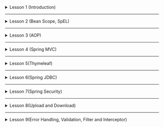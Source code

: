 <details>
<summary>Lesson 1 (Introduction)</summary>

* Store va Item nomli classlarni yozing. Store Classida Item classni fieldi sifatida e'lon qiling. 
* XML Based konfiguratsiya bilan tepada yozilgan 2ta classni beanga aylantiring. Store beani c-namespace orqali 
fieldlarini ishga tushiring. Item Bean p-namespace orqali fieldlarni ishga tushiring.
* Java Based konfiguratsiya bilan tepada yozilgan 2ta classni beanga aylantiring. Ushbu Beanlarni fieldlarni 
postConstruct va preDestroy methodlari yordamida ishga tushiring.
* Student nomli bean yarating va uni ichida fanlarni **List** va har bitta fan va uni bahosini saqlaydigan **Map** 
fieldlari bo'lsin.

</details>

------

<details>
<summary>Lesson 2 (Bean Scope, SpEL)</summary>

* XML Based konfiguratsiyadan foydalanib **City** nomli beani yarating va uni 3ta field bo'lsin `name`, `numberOfPeople`,
`size` va ushbu bean scope ni prototype qiling.
* va ushbu beanlarni fieldlarga **SpEL** orqali qiymat bering.
* Tepada aytib o'tilgan 2ta **Company** va **Address** nomli beanlarni scopeni prototype qilib Java Based konfiguratsiya
orqali yarating va ularni fieldlariga **@Value** annotatsiyasi orqali qiymat bering.
* Huddi shu ishni ya'ni **SpEL** orqali propertylarga value berishini **Annotation** Based konfiguratsiya orqali qiling.
pastda example bor.

```java
@Component
public class SomethingBean {
    
    @Value("#{1 + 2}")
    public int somethingValue;
    
    // ...
}
```

</details>

------

<details>
<summary>Lesson 3 (AOP)</summary>

* Transform nomli class yarating va uni ichida 1..10 gacha bo'lgan sonlarni ekranga chiqaruvchi start() nomli method 
yozing va ushbu method chaqirilganda method bajarilishidan oldin va keyin log tashlaydigan dastur yozing. XML Based 
konfiguratsiyadan foydalanib, **Before**, **After** va **AfterReturning** **Advice** laridan ham foydalaning.
* Transform classni start method chaqirilganda endi exception sodir bo'lsa log tashlaydigan dastur yozing. Java Based
konfiguratsiyadan foydalanib. **TransformAspect** classida barcha Advicelarni (**@Before**, **@After**, **@AfterReturning** va 
**@AfterThrowing**) yozing.

```java
@Aspect
@Component
public class TransformAspect {
    // ...
}
```

</details>

------

<details>
<summary>Lesson 4 (Spring MVC)</summary>

* Spring MVC dan foydalanib databasedan userlarni olib ekran chiqazuvchi dastur yozing.
* Har bir userni to'liq ma'lumotlarni ko'rish uchun ham alohida pageda ko'rsatadigan API bo'lsin.

</details>

------

<details>
<summary>Lesson 5(Thymeleaf)</summary>

* 4chi darsda yozgan dasturimizni thymeleafdan foydalanib CRUD amallarni qila olish imkoniyatlarni ham qo'shing.

</details>

------

<details>
<summary>Lesson 6(Spring JDBC)</summary>

* Spring JDBC dan foydalanib CRUD qiling va API chiqazing.

</details>

------

<details>
<summary>Lesson 7(Spring Security)</summary>

* Spring Security o'zingiz qaytadan yozing va endi username bilan emas, email orqali kira oladigan qiling.
* va Thymeleaf orqali login va register page yarating.

</details>

------

<details>
<summary>Lesson 8(Upload and Download)</summary>

* Multi File qabul qiladigan va yuklab bo'lgandan so'ng filelarni pathni List qilib qaytaradigan Rest API yozing.

</details>

------

<details>
<summary>Lesson 9(Error Handling, Validation, Filter and Interceptor)</summary>

* Blog yaratadigan dastur yozing.
* Agar Blog toplimasa Error ni ushlang va ekranga 404 page chiqazing.
* Blog Create qiloyotgan paytda validatorlar qo'shing. Agar fieldlardan biri valid bo'lmasa error tashlangan.
* Errorlarni user tanlagan tilga qarab textlarni o'zgartiring.

</details>


